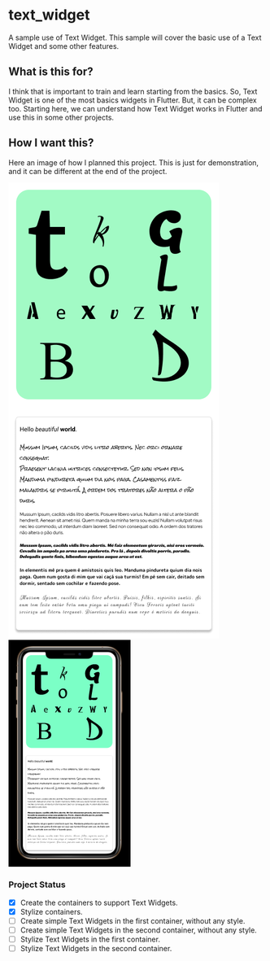 # text_widget

A sample use of Text Widget. This sample will cover the basic use of a Text Widget and some other features.

## What is this for?
I think that is important to train and learn starting from the basics. So, Text Widget is one of the most basics widgets in Flutter. But, it can be complex too. Starting here, we can understand how Text Widget works in Flutter and use this in some other projects.

## How I want this?
Here an image of how I planned this project. This is just for demonstration, and it can be different at the end of the project.

![Flutter Text Widget Exercise Prototype](images/sketches/Prototype-Flutter-Text-Example-Learning.png)
![Flutter Text Widget Exercise Sketch](images/sketches/Sketch-Text-Widget.png)

### Project Status
- [x] Create the containers to support Text Widgets.
- [x] Stylize containers.
- [ ] Create simple Text Widgets in the first container, without any style.
- [ ] Create simple Text Widgets in the second container, without any style.
- [ ] Stylize Text Widgets in the first container.
- [ ] Stylize Text Widgets in the second container.